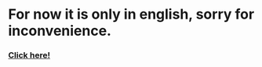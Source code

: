 # For now it is only in english, sorry for inconvenience.

### <a href="https://github.com/FilipGieraga/Python-ENG/tree/master/20.%20Postgres">Click here!</a>



